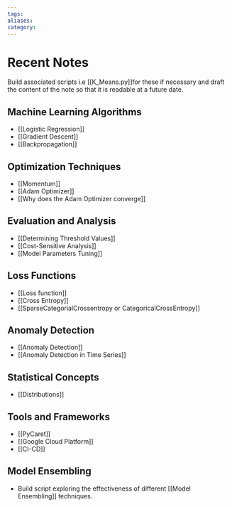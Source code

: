 ```yaml
---
tags: 
aliases: 
category:
---
```

# Recent Notes

Build associated scripts i.e [[K_Means.py]]for these if necessary and draft the content of the note so that it is readable at a future date.

## Machine Learning Algorithms

- [[Logistic Regression]]
- [[Gradient Descent]]
- [[Backpropagation]]

## Optimization Techniques

- [[Momentum]]
- [[Adam Optimizer]]
- [[Why does the Adam Optimizer converge]]

## Evaluation and Analysis

- [[Determining Threshold Values]]
- [[Cost-Sensitive Analysis]]
- [[Model Parameters Tuning]]

## Loss Functions

- [[Loss function]]
- [[Cross Entropy]]
- [[SparseCategorialCrossentropy or CategoricalCrossEntropy]]

## Anomaly Detection

- [[Anomaly Detection]]
- [[Anomaly Detection in Time Series]]

## Statistical Concepts

- [[Distributions]]

## Tools and Frameworks

- [[PyCaret]]
- [[Google Cloud Platform]]
- [[CI-CD]]

## Model Ensembling

- Build script exploring the effectiveness of different [[Model Ensembling]] techniques.
